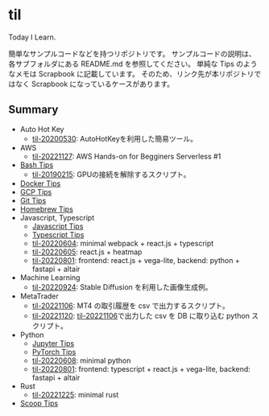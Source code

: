 # til

Today I Learn.

簡単なサンプルコードなどを持つリポジトリです。
サンプルコードの説明は、各サブフォルダにある README.md を参照してください。
単純な Tips のようなメモは Scrapbook に記載しています。
そのため、リンク先が本リポジトリではなく Scrapbook になっているケースがあります。

## Summary

- Auto Hot Key
  - [til-20200530](/src/til-20200530): AutoHotKeyを利用した簡易ツール。
- AWS
  - [til-20221127](/src/til-20221127): AWS Hands-on for Begginers Serverless #1
- [Bash Tips](https://iimuz.github.io/scrapbook/zettelkasten/scrapbook-20220702144802/)
  - [til-20190215](/src/til-20190215/): GPUの接続を解除するスクリプト。
- [Docker Tips](https://iimuz.github.io/scrapbook/zettelkasten/scrapbook-20230103171358/)
- [GCP Tips](https://iimuz.github.io/scrapbook/zettelkasten/scrapbook-20220702151015/)
- [Git Tips](https://iimuz.github.io/scrapbook/zettelkasten/scrapbook-20221127091453/)
- [Homebrew Tips](https://iimuz.github.io/scrapbook/zettelkasten/scrapbook-20221218142420/)
- Javascript, Typescript
  - [Javascript Tips](https://iimuz.github.io/scrapbook/zettelkasten/scrapbook-20220825214534/)
  - [Typescript Tips](https://iimuz.github.io/scrapbook/zettelkasten/scrapbook-20220825214849/)
  - [til-20220604](/src/til-20220604/): minimal webpack + react.js + typescript
  - [til-20220605](/src/til-20220605/): react.js + heatmap
  - [til-20220801](/src/til-20220801/): frontend: react.js + vega-lite, backend: python + fastapi + altair
- Machine Learning
  - [til-20220924](/src/til-20220924/): Stable Diffusion を利用した画像生成例。
- MetaTrader
  - [til-20221106](/src/til-20221106/): MT4 の取引履歴を csv で出力するスクリプト。
  - [til-20221120](/src/til-20221120/): [til-20221106](/src/til-20221106/)で出力した csv を DB に取り込む python スクリプト。
- Python
  - [Jupyter Tips](https://iimuz.github.io/scrapbook/zettelkasten/scrapbook-20221219094136/)
  - [PyTorch Tips](https://iimuz.github.io/scrapbook/zettelkasten/scrapbook-20221215132013/)
  - [til-20220608](/src/til-20220608/): minimal python
  - [til-20220801](/src/til-20220801/): frontend: typescript + react.js + vega-lite, backend: fastapi + altair
- Rust
  - [til-20221225](/src/til-20221225/): minimal rust
- [Scoop Tips](scrapbook-20221217120338)
